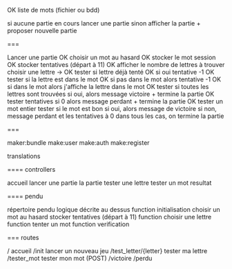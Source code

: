 OK liste de mots (fichier ou bdd)

si aucune partie en cours
    lancer une partie
sinon afficher la partie + proposer nouvelle partie

===

Lancer une partie
    OK choisir un mot au hasard
    OK stocker le mot session
    OK stocker tentatives (départ à 11)
    OK afficher le nombre de lettres à trouver
    choisir une lettre ->
        OK tester si lettre déjà tenté
        OK    si oui tentative -1
        OK tester si la lettre est dans le mot
        OK    si pas dans le mot alors tentative -1
        OK    si dans le mot alors j'affiche la lettre dans le mot
        OK tester si toutes les lettres sont trouvées
            si oui, alors message victoire + termine la partie
        OK tester tentatives
            si 0 alors message perdant + termine la partie
    OK tester un mot entier
        tester si le mot est bon
            si oui, alors message de victoire
            si non, message perdant et les tentatives à 0
        dans tous les cas, on termine la partie

=== 

maker:bundle
    make:user
    make:auth
    make:register
    
translations


==== controllers

accueil
lancer une partie
la partie
tester une lettre
tester un mot
resultat


==== pendu

répertoire pendu
    logique décrite au dessus
    function initialisation
        choisir un mot au hasard
        stocker tentatives (départ à 11)
    function choisir une lettre
    function tenter un mot
    function verification

=== routes

/ accueil
/init lancer un nouveau jeu
/test_letter/{letter} tester ma lettre
/tester_mot tester mon mot (POST)
/victoire
/perdu
